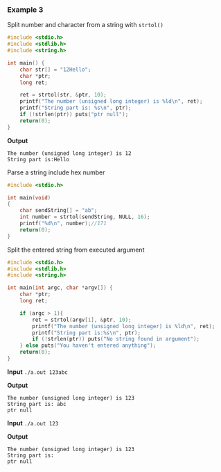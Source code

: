 ### Example 3

Split number and character from a string with ``strtol()``

```c
#include <stdio.h>
#include <stdlib.h>
#include <string.h>

int main() {
    char str[] = "12Hello";
    char *ptr;
    long ret;

    ret = strtol(str, &ptr, 10);
    printf("The number (unsigned long integer) is %ld\n", ret);
    printf("String part is: %s\n", ptr);
    if (!strlen(ptr)) puts("ptr null");
    return(0);
}
```
**Output**

```
The number (unsigned long integer) is 12
String part is:Hello
```

Parse a string include hex number

```c
#include <stdio.h>

int main(void)
{
    char sendString[] = "ab";
    int number = strtol(sendString, NULL, 16);
    printf("%d\n", number);//171
    return(0);
}
```

Split the entered string from executed argument

```c
#include <stdio.h>
#include <stdlib.h>
#include <string.h>

int main(int argc, char *argv[]) {
    char *ptr;
    long ret;

    if (argc > 1){
        ret = strtol(argv[1], &ptr, 10);
        printf("The number (unsigned long integer) is %ld\n", ret);
        printf("String part is:%s\n", ptr);
        if (!strlen(ptr)) puts("No string found in argument");
    } else puts("You haven't entered anything");   
    return(0);
}
```
**Input** ``./a.out 123abc``

**Output**

```
The number (unsigned long integer) is 123
String part is: abc
ptr null
```

**Input** ``./a.out 123``

**Output**

```
The number (unsigned long integer) is 123
String part is:
ptr null
```